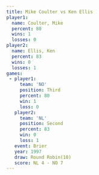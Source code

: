 ```yaml
---
title: Mike Coulter vs Ken Ellis
player1:             
  name: Coulter, Mike
  percent: 80        
  wins: 1            
  losses: 0          
player2:             
  name: Ellis, Ken   
  percent: 83        
  wins: 0            
  losses: 1          
games:
 - player1:         
     team: 'NO'     
     position: Third
     percent: 80    
     win: 1         
     loss: 0        
   player2:          
     team: 'NL'      
     position: Second
     percent: 83     
     win: 0          
     loss: 1         
   event: Brier         
   year: 1997           
   draw: Round Robin(10)
   score: NL 4 - NO 7   
---
```

